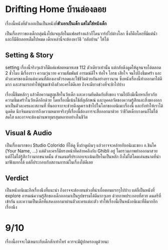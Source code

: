 # Drifting Home บ้านล่องลอย

เรื่องนี้หนังที่ตัวเอกเป็นเป็นหนังที่<b>ตัวเอกเป็นเด็ก แต่ไม่ใช่หนังเด็ก</b>

เป็นเรื่องราวของเด็กกลุ่มนึงไปผจญภัยในแฟลตร้างแล้วก็โดนวาร์ปไปต่างโลก ซึ่งก็คือโลกที่มีแต่น้ำและก็มีตึกลอยเต็มไปหมด เด็กเหล่านี้จะต้องหาวิธี 'กลับบ้าน' ให้ได้

## Setting & Story
setting เรื่องนี้จริงๆแล้วก็มีแค่แฟลตหมายเลข 112 ตัวเดียวเท่านั้น แต่กลับดึงดูดให้ดูจนจบได้ตลอด 2 ชั่วโมง มีเรื่องราว ความวุ่นวาย ความสัมพันธ์ อารมณ์ดีใจ ท้อใจ โกรธ เสียใจ จนไปถึงซึมเศร้า และตัวละครของเด็กแต่ละคนที่ต้องเอาตัวรอดและใช้ชีวิตด้วยกันอย่างยาวนาน ซึ่งหนังเรื่องนี้ทำออกมาได้ดีมาก และสามารถทำให้ผู้ชมเข้าถึงตัวละครได้ดีเลย ถึงจะมีบางช่วงที่จะช้าไปบ้าง

เรื่องนี้ธีมหลักๆ แล้วคือความสูญเสียในวัยเด็ก และความยึดติดกับสิ่งของ รวมไปถึงมีเนื้อหาเกี่ยวกับความซึมเศร้าในวัยเด็กอีกด้วย โดยเรื่องนี้เน้นใช้สัญลักษณ์ และบุคคลวัตของความรู้สึกและสิ่งของออกมาเป็นตัวละครและสถานที่ ที่นอกจากจะช่วยดึงดูดเราเข้าไปในโลกของอนิเมะเรื่องนี้ และยังทำให้เราได้ฉุดคิด นึกจินตนาการถึงความหมายจริงๆที่เรื่องนี้ต้องการจะสื่อออกมาด้วย ว่าชีวิตเด็กบางคนก็ไม่ได้สดใส และอาจจะต้องผ่านพายุมรสุมหลายอย่างในชีวิต 

## Visual & Audio 
เป็นเรื่องแรกของ Studio Colorido ที่ได้ดู ซึ่งถ้าดูเผินๆ แล้วอาจจะคล้ายกับอนิเมะของ อ.ชินไค (Your Name, ...) แต่ตัวละครก็มีทรงหน้าที่คล้ายคลึงกับ Ghibli อยู๋ โดยรวมภาพทำออกมาสวย แต่ก็ไม่ได้รู้สึกว้าวมากขนาดนั้น ส่วนดนตรีประกอบจะเน้นเปียโนเป็นหลัก ถึงไม่ได้โดดเด่นขนาดที่นำมาฟังแยกได้ แต่ก็ประกอบกับสถานการณ์ในเรื่องได้ดีเลย

## Verdict 
เป็นหนังอนิเมะอีกเรื่องนึงที่แนะนำ ถึงอาจจะต้องทนช่วงที่น่าเบื่อตอนแรกๆไปบ้าง แต่ก็เป็นหนังที่ explore อารมณ์ความรู้สึกของเด็กออกมาเป็นรูปธรรมได้ดีมากๆเลย ด้วยภาพประกอบที่สวย ดนตรีที่เข้ากัน และความเป็นเด็กที่แสดงออกมาผ่านตัวละครแต่ละตัว ทำให้เรื่องนี้เป็นหนังอนิเมะที่ดีมากอีกเรื่องนึง

# 9/10
เรื่องนี้อาจจะไม่เหมาะกับเด็กสักเท่าไหร่ ควรจะมีผู้ปกครองดูด้วยนะ